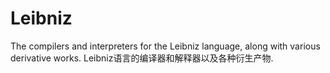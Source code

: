 # Leibniz
The compilers and interpreters for the Leibniz language, along with various derivative works.   Leibniz语言的编译器和解释器以及各种衍生产物.
